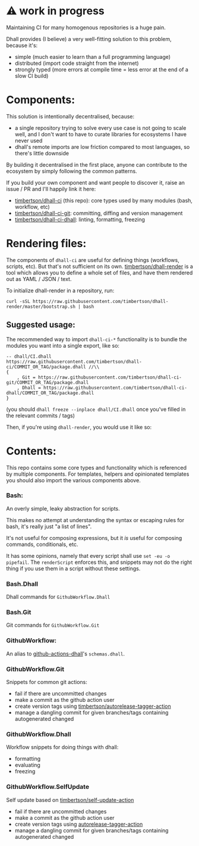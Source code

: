 # :warning: work in progress

Maintaining CI for many homogenous repositories is a huge pain.

Dhall provides (I believe) a very well-fitting solution to this problem, because it's:

 - simple (much easier to learn than a full programming language)
 - distributed (import code straight from the internet)
 - strongly typed (more errors at compile time = less error at the end of a slow CI build)

# Components:

This solution is intentionally decentralised, because:

 - a single repository trying to solve every use case is not going to scale well, and I don't want to have to curate libraries for ecosystems I have never used
 - dhall's remote imports are low friction compared to most languages, so there's little downside

By building it decentralised in the first place, anyone can contribute to the ecosystem by simply following the common patterns.

If you build your own component and want people to discover it, raise an issue / PR and I'll happily link it here:

- [timbertson/dhall-ci](https://github.com/timbertson/dhall-ci) (this repo): core types used by many modules (bash, workflow, etc)
- [timbertson/dhall-ci-git](https://github.com/timbertson/dhall-ci-git): committing, diffing and version management
- [timbertson/dhall-ci-dhall](https://github.com/timbertson/dhall-ci-dhall): linting, formatting, freezing

# Rendering files:

The components of `dhall-ci` are useful for defining things (workflows, scripts, etc). But that's not sufficient on its own. [timbertson/dhall-render](https://github.com/timbertson/dhall-render) is a tool which allows you to define a whole set of files, and have them rendered out as YAML / JSON / text.

To initialize dhall-render in a repository, run:

```
curl -sSL https://raw.githubusercontent.com/timbertson/dhall-render/master/bootstrap.sh | bash
```

## Suggested usage:

The recommended way to import `dhall-ci-*` functionality is to bundle the modules you want into a single export, like so:

```dhall
-- dhall/CI.dhall
https://raw.githubusercontent.com/timbertson/dhall-ci/COMMIT_OR_TAG/package.dhall //\\
{
	, Git = https://raw.githubusercontent.com/timbertson/dhall-ci-git/COMMIT_OR_TAG/package.dhall
	, Dhall = https://raw.githubusercontent.com/timbertson/dhall-ci-dhall/COMMIT_OR_TAG/package.dhall
}
```

(you should `dhall freeze --inplace dhall/CI.dhall` once you've filled in the relevant commits / tags)

Then, if you're using `dhall-render`, you would use it like so:

# Contents:

This repo contains some core types and functionality which is referenced by multiple components. For templates, helpers and opinionated templates you should also import the various components above.

### Bash:

An overly simple, leaky abstraction for scripts.

This makes no attempt at understanding the syntax or escaping rules for bash, it's really just "a list of lines".

It's not useful for composing expressions, but it _is_ useful for composing commands, conditionals, etc.

It has some opinions, namely that every script shall use `set -eu -o pipefail`. The `renderScript` enforces this, and snippets may not do the right thing if you use them in a script without these settings.

### Bash.Dhall

Dhall commands for `GithubWorkflow.Dhall`

### Bash.Git

Git commands for `GithubWorkflow.Git`

### GithubWorkflow:

An alias to [github-actions-dhall](https://github.com/regadas/github-actions-dhall)'s `schemas.dhall`.

### GithubWorkflow.Git

Snippets for common git actions:

 - fail if there are uncommitted changes
 - make a commit as the github action user
 - create version tags using [timbertson/autorelease-tagger-action](https://github.com/timbertson/autorelease-tagger-action)
 - manage a dangling commit for given branches/tags containing autogenerated changed

### GithubWorkflow.Dhall

Workflow snippets for doing things with dhall:

 - formatting
 - evaluating
 - freezing

### GithubWorkflow.SelfUpdate

Self update based on [timbertson/self-update-action](https://github.com/timbertson/self-update-action)

 - fail if there are uncommitted changes
 - make a commit as the github action user
 - create version tags using [autorelease-tagger-action](https://github.com/timbertson/autorelease-tagger-action)
 - manage a dangling commit for given branches/tags containing autogenerated changed
